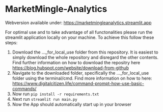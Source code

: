 # MarketMingle-Analytics

Webversion available under: https://marketmingleanalytics.streamlit.app

For optimal use and to take advantage of all functonalities please run the streamlit application locally on your machine. To achieve this follow these steps:
1. Download the ..._for_local_use folder from this repository. It is easiest to simply download the whole repository and disregard the other contents. Find further information on how to download the repositry here https://blog.hubspot.com/website/download-from-github
2. Navigate to the downloaded folder, specifically the ..._for_local_use folder using the terminal/cmd. Find more information on how to here: https://www.digitalcitizen.life/command-prompt-how-use-basic-commands/
3. Now run `pip install -r requirements.txt`
4. Next run `streamlit run main.py`
5. Now the App should automatically start up in your browser
